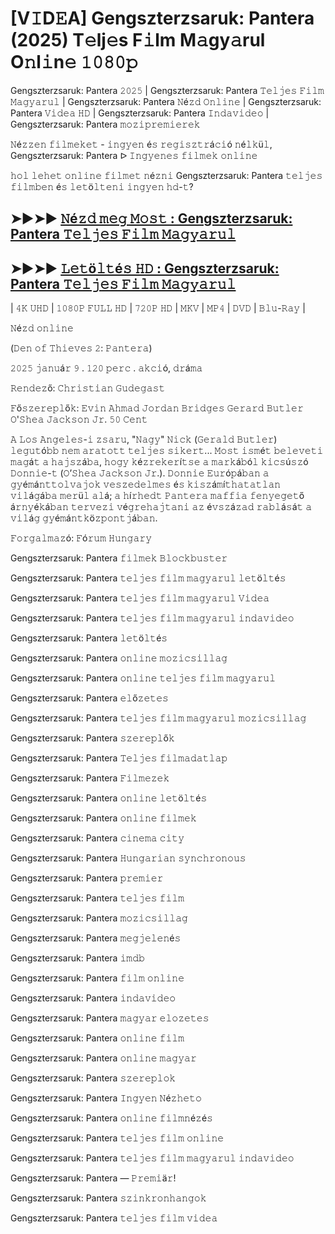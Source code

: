 # [V𝙸D𝙴A] Gengszterzsaruk: Pantera (2025) T𝚎lj𝚎s F𝚒lm M𝚊gy𝚊rul O𝚗l𝚒n𝚎 𝟷𝟶𝟾𝟶𝚙

Gengszterzsaruk: Pantera 𝟸𝟶𝟸𝟻 | Gengszterzsaruk: Pantera 𝚃𝚎𝚕𝚓𝚎𝚜 𝙵𝚒𝚕𝚖 𝙼𝚊𝚐𝚢𝚊𝚛𝚞𝚕 | Gengszterzsaruk: Pantera 𝙽é𝚣𝚍 𝙾𝚗𝚕𝚒𝚗𝚎 | Gengszterzsaruk: Pantera 𝚅𝚒𝚍𝚎𝚊 𝙷𝙳 | Gengszterzsaruk: Pantera 𝙸𝚗𝚍𝚊𝚟𝚒𝚍𝚎𝚘 | Gengszterzsaruk: Pantera 𝚖𝚘𝚣𝚒𝚙𝚛𝚎𝚖𝚒𝚎𝚛𝚎𝚔

𝙽é𝚣𝚣𝚎𝚗 𝚏𝚒𝚕𝚖𝚎𝚔𝚎𝚝 - 𝚒𝚗𝚐𝚢𝚎𝚗 é𝚜 𝚛𝚎𝚐𝚒𝚜𝚣𝚝𝚛á𝚌𝚒ó 𝚗é𝚕𝚔ü𝚕, Gengszterzsaruk: Pantera ᐅ 𝙸𝚗𝚐𝚢𝚎𝚗𝚎𝚜 𝚏𝚒𝚕𝚖𝚎𝚔 𝚘𝚗𝚕𝚒𝚗𝚎

𝚑𝚘𝚕 𝚕𝚎𝚑𝚎𝚝 𝚘𝚗𝚕𝚒𝚗𝚎 𝚏𝚒𝚕𝚖𝚎𝚝 𝚗é𝚣𝚗𝚒 Gengszterzsaruk: Pantera 𝚝𝚎𝚕𝚓𝚎𝚜 𝚏𝚒𝚕𝚖𝚋𝚎𝚗 é𝚜 𝚕𝚎𝚝ö𝚕𝚝𝚎𝚗𝚒 𝚒𝚗𝚐𝚢𝚎𝚗 𝚑𝚍-𝚝?

## ➤►➤► [𝙽é𝚣𝚍 𝚖𝚎𝚐 𝙼𝚘𝚜𝚝 : Gengszterzsaruk: Pantera 𝚃𝚎𝚕𝚓𝚎𝚜 𝙵𝚒𝚕𝚖 𝙼𝚊𝚐𝚢𝚊𝚛𝚞𝚕](https://t.co/r5H3qMivuJ)

## ➤►➤► [𝙻𝚎𝚝ö𝚕𝚝é𝚜 𝙷𝙳 : Gengszterzsaruk: Pantera 𝚃𝚎𝚕𝚓𝚎𝚜 𝙵𝚒𝚕𝚖 𝙼𝚊𝚐𝚢𝚊𝚛𝚞𝚕](https://t.co/r6JmrC1rzO)

| 𝟺𝙺 𝚄𝙷𝙳 | 𝟷𝟶𝟾𝟶𝙿 𝙵𝚄𝙻𝙻 𝙷𝙳 | 𝟽𝟸𝟶𝙿 𝙷𝙳 | 𝙼𝙺𝚅 | 𝙼𝙿𝟺 | 𝙳𝚅𝙳 | 𝙱𝚕𝚞-𝚁𝚊𝚢 |

𝙽é𝚣𝚍 𝚘𝚗𝚕𝚒𝚗𝚎

(𝙳𝚎𝚗 𝚘𝚏 𝚃𝚑𝚒𝚎𝚟𝚎𝚜 𝟸: 𝙿𝚊𝚗𝚝𝚎𝚛𝚊)

𝟸𝟶𝟸𝟻 𝚓𝚊𝚗𝚞á𝚛 𝟿 . 𝟷𝟸𝟶 𝚙𝚎𝚛𝚌 . 𝚊𝚔𝚌𝚒ó, 𝚍𝚛á𝚖𝚊

𝚁𝚎𝚗𝚍𝚎𝚣ő: 𝙲𝚑𝚛𝚒𝚜𝚝𝚒𝚊𝚗 𝙶𝚞𝚍𝚎𝚐𝚊𝚜𝚝

𝙵ő𝚜𝚣𝚎𝚛𝚎𝚙𝚕ő𝚔: 𝙴𝚟𝚒𝚗 𝙰𝚑𝚖𝚊𝚍 𝙹𝚘𝚛𝚍𝚊𝚗 𝙱𝚛𝚒𝚍𝚐𝚎𝚜 𝙶𝚎𝚛𝚊𝚛𝚍 𝙱𝚞𝚝𝚕𝚎𝚛 𝙾'𝚂𝚑𝚎𝚊 𝙹𝚊𝚌𝚔𝚜𝚘𝚗 𝙹𝚛. 𝟻𝟶 𝙲𝚎𝚗𝚝

𝙰 𝙻𝚘𝚜 𝙰𝚗𝚐𝚎𝚕𝚎𝚜-𝚒 𝚣𝚜𝚊𝚛𝚞, "𝙽𝚊𝚐𝚢" 𝙽𝚒𝚌𝚔 (𝙶𝚎𝚛𝚊𝚕𝚍 𝙱𝚞𝚝𝚕𝚎𝚛) 𝚕𝚎𝚐𝚞𝚝ó𝚋𝚋 𝚗𝚎𝚖 𝚊𝚛𝚊𝚝𝚘𝚝𝚝 𝚝𝚎𝚕𝚓𝚎𝚜 𝚜𝚒𝚔𝚎𝚛𝚝... 𝙼𝚘𝚜𝚝 𝚒𝚜𝚖é𝚝 𝚋𝚎𝚕𝚎𝚟𝚎𝚝𝚒 𝚖𝚊𝚐á𝚝 𝚊 𝚑𝚊𝚓𝚜𝚣á𝚋𝚊, 𝚑𝚘𝚐𝚢 𝚔é𝚣𝚛𝚎𝚔𝚎𝚛í𝚝𝚜𝚎 𝚊 𝚖𝚊𝚛𝚔á𝚋ó𝚕 𝚔𝚒𝚌𝚜ú𝚜𝚣ó 𝙳𝚘𝚗𝚗𝚒𝚎-𝚝 (𝙾’𝚂𝚑𝚎𝚊 𝙹𝚊𝚌𝚔𝚜𝚘𝚗 𝙹𝚛.). 𝙳𝚘𝚗𝚗𝚒𝚎 𝙴𝚞𝚛ó𝚙á𝚋𝚊𝚗 𝚊 𝚐𝚢é𝚖á𝚗𝚝𝚝𝚘𝚕𝚟𝚊𝚓𝚘𝚔 𝚟𝚎𝚜𝚣𝚎𝚍𝚎𝚕𝚖𝚎𝚜 é𝚜 𝚔𝚒𝚜𝚣á𝚖í𝚝𝚑𝚊𝚝𝚊𝚝𝚕𝚊𝚗 𝚟𝚒𝚕á𝚐á𝚋𝚊 𝚖𝚎𝚛ü𝚕 𝚊𝚕á; 𝚊 𝚑í𝚛𝚑𝚎𝚍𝚝 𝙿𝚊𝚗𝚝𝚎𝚛𝚊 𝚖𝚊𝚏𝚏𝚒𝚊 𝚏𝚎𝚗𝚢𝚎𝚐𝚎𝚝ő á𝚛𝚗𝚢é𝚔á𝚋𝚊𝚗 𝚝𝚎𝚛𝚟𝚎𝚣𝚒 𝚟é𝚐𝚛𝚎𝚑𝚊𝚓𝚝𝚊𝚗𝚒 𝚊𝚣 é𝚟𝚜𝚣á𝚣𝚊𝚍 𝚛𝚊𝚋𝚕á𝚜á𝚝 𝚊 𝚟𝚒𝚕á𝚐 𝚐𝚢é𝚖á𝚗𝚝𝚔ö𝚣𝚙𝚘𝚗𝚝𝚓á𝚋𝚊𝚗.

𝙵𝚘𝚛𝚐𝚊𝚕𝚖𝚊𝚣ó: 𝙵ó𝚛𝚞𝚖 𝙷𝚞𝚗𝚐𝚊𝚛𝚢

Gengszterzsaruk: Pantera 𝚏𝚒𝚕𝚖𝚎𝚔 𝙱𝚕𝚘𝚌𝚔𝚋𝚞𝚜𝚝𝚎𝚛

Gengszterzsaruk: Pantera 𝚝𝚎𝚕𝚓𝚎𝚜 𝚏𝚒𝚕𝚖 𝚖𝚊𝚐𝚢𝚊𝚛𝚞𝚕 𝚕𝚎𝚝ö𝚕𝚝é𝚜

Gengszterzsaruk: Pantera 𝚝𝚎𝚕𝚓𝚎𝚜 𝚏𝚒𝚕𝚖 𝚖𝚊𝚐𝚢𝚊𝚛𝚞𝚕 𝚅𝚒𝚍𝚎𝚊

Gengszterzsaruk: Pantera 𝚝𝚎𝚕𝚓𝚎𝚜 𝚏𝚒𝚕𝚖 𝚖𝚊𝚐𝚢𝚊𝚛𝚞𝚕 𝚒𝚗𝚍𝚊𝚟𝚒𝚍𝚎𝚘

Gengszterzsaruk: Pantera 𝚕𝚎𝚝ö𝚕𝚝é𝚜

Gengszterzsaruk: Pantera 𝚘𝚗𝚕𝚒𝚗𝚎 𝚖𝚘𝚣𝚒𝚌𝚜𝚒𝚕𝚕𝚊𝚐

Gengszterzsaruk: Pantera 𝚘𝚗𝚕𝚒𝚗𝚎 𝚝𝚎𝚕𝚓𝚎𝚜 𝚏𝚒𝚕𝚖 𝚖𝚊𝚐𝚢𝚊𝚛𝚞𝚕

Gengszterzsaruk: Pantera 𝚎𝚕ő𝚣𝚎𝚝𝚎𝚜

Gengszterzsaruk: Pantera 𝚝𝚎𝚕𝚓𝚎𝚜 𝚏𝚒𝚕𝚖 𝚖𝚊𝚐𝚢𝚊𝚛𝚞𝚕 𝚖𝚘𝚣𝚒𝚌𝚜𝚒𝚕𝚕𝚊𝚐

Gengszterzsaruk: Pantera 𝚜𝚣𝚎𝚛𝚎𝚙𝚕ő𝚔

Gengszterzsaruk: Pantera 𝚃𝚎𝚕𝚓𝚎𝚜 𝚏𝚒𝚕𝚖𝚊𝚍𝚊𝚝𝚕𝚊𝚙

Gengszterzsaruk: Pantera 𝙵𝚒𝚕𝚖𝚎𝚣𝚎𝚔

Gengszterzsaruk: Pantera 𝚘𝚗𝚕𝚒𝚗𝚎 𝚕𝚎𝚝ö𝚕𝚝é𝚜

Gengszterzsaruk: Pantera 𝚘𝚗𝚕𝚒𝚗𝚎 𝚏𝚒𝚕𝚖𝚎𝚔

Gengszterzsaruk: Pantera 𝚌𝚒𝚗𝚎𝚖𝚊 𝚌𝚒𝚝𝚢

Gengszterzsaruk: Pantera 𝙷𝚞𝚗𝚐𝚊𝚛𝚒𝚊𝚗 𝚜𝚢𝚗𝚌𝚑𝚛𝚘𝚗𝚘𝚞𝚜

Gengszterzsaruk: Pantera 𝚙𝚛𝚎𝚖𝚒𝚎𝚛

Gengszterzsaruk: Pantera 𝚝𝚎𝚕𝚓𝚎𝚜 𝚏𝚒𝚕𝚖

Gengszterzsaruk: Pantera 𝚖𝚘𝚣𝚒𝚌𝚜𝚒𝚕𝚕𝚊𝚐

Gengszterzsaruk: Pantera 𝚖𝚎𝚐𝚓𝚎𝚕𝚎𝚗é𝚜

Gengszterzsaruk: Pantera 𝚒𝚖𝚍𝚋

Gengszterzsaruk: Pantera 𝚏𝚒𝚕𝚖 𝚘𝚗𝚕𝚒𝚗𝚎

Gengszterzsaruk: Pantera 𝚒𝚗𝚍𝚊𝚟𝚒𝚍𝚎𝚘

Gengszterzsaruk: Pantera 𝚖𝚊𝚐𝚢𝚊𝚛 𝚎𝚕𝚘𝚣𝚎𝚝𝚎𝚜

Gengszterzsaruk: Pantera 𝚘𝚗𝚕𝚒𝚗𝚎 𝚏𝚒𝚕𝚖

Gengszterzsaruk: Pantera 𝚘𝚗𝚕𝚒𝚗𝚎 𝚖𝚊𝚐𝚢𝚊𝚛

Gengszterzsaruk: Pantera 𝚜𝚣𝚎𝚛𝚎𝚙𝚕𝚘𝚔

Gengszterzsaruk: Pantera 𝙸𝚗𝚐𝚢𝚎𝚗 𝙽é𝚣𝚑𝚎𝚝𝚘

Gengszterzsaruk: Pantera 𝚘𝚗𝚕𝚒𝚗𝚎 𝚏𝚒𝚕𝚖𝚗é𝚣é𝚜

Gengszterzsaruk: Pantera 𝚝𝚎𝚕𝚓𝚎𝚜 𝚏𝚒𝚕𝚖 𝚘𝚗𝚕𝚒𝚗𝚎

Gengszterzsaruk: Pantera 𝚝𝚎𝚕𝚓𝚎𝚜 𝚏𝚒𝚕𝚖 𝚖𝚊𝚐𝚢𝚊𝚛𝚞𝚕 𝚒𝚗𝚍𝚊𝚟𝚒𝚍𝚎𝚘

Gengszterzsaruk: Pantera — 𝙿𝚛𝚎𝚖𝚒ä𝚛!

Gengszterzsaruk: Pantera 𝚜𝚣𝚒𝚗𝚔𝚛𝚘𝚗𝚑𝚊𝚗𝚐𝚘𝚔

Gengszterzsaruk: Pantera 𝚝𝚎𝚕𝚓𝚎𝚜 𝚏𝚒𝚕𝚖 𝚟𝚒𝚍𝚎𝚊

